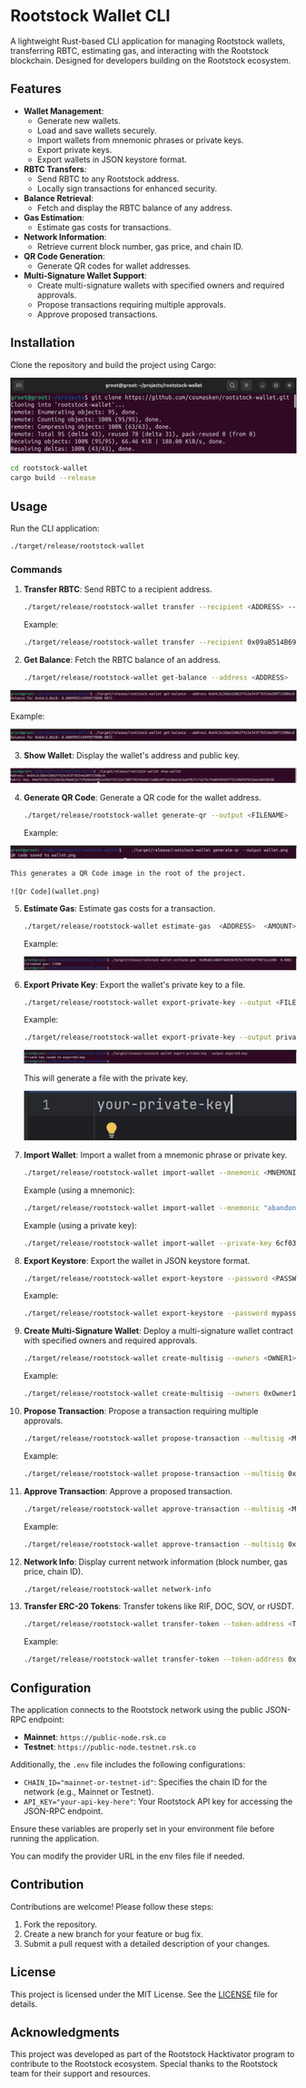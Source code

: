 # Rootstock Wallet CLI

A lightweight Rust-based CLI application for managing Rootstock wallets, transferring RBTC, estimating gas, and interacting with the Rootstock blockchain. Designed for developers building on the Rootstock ecosystem.

## Features

- **Wallet Management**:
  - Generate new wallets.
  - Load and save wallets securely.
  - Import wallets from mnemonic phrases or private keys.
  - Export private keys.
  - Export wallets in JSON keystore format.
- **RBTC Transfers**:
  - Send RBTC to any Rootstock address.
  - Locally sign transactions for enhanced security.
- **Balance Retrieval**:
  - Fetch and display the RBTC balance of any address.
- **Gas Estimation**:
  - Estimate gas costs for transactions.
- **Network Information**:
  - Retrieve current block number, gas price, and chain ID.
- **QR Code Generation**:
  - Generate QR codes for wallet addresses.
- **Multi-Signature Wallet Support**:
  - Create multi-signature wallets with specified owners and required approvals.
  - Propose transactions requiring multiple approvals.
  - Approve proposed transactions.

## Installation

Clone the repository and build the project using Cargo:

[//]: # (add screenshot of clone command)
![Installation](screenshots/clone.png)


```bash
cd rootstock-wallet
cargo build --release
```

## Usage

Run the CLI application:

```bash
./target/release/rootstock-wallet
```

### Commands

1. **Transfer RBTC**:
   Send RBTC to a recipient address.

   ```bash
   ./target/release/rootstock-wallet transfer --recipient <ADDRESS> --amount <AMOUNT>
   ```

   Example:

   ```bash
   ./target/release/rootstock-wallet transfer --recipient 0x09aB514B6974601967E7b379478EFf4073cceD06 --amount 0.0001
   ```

2. **Get Balance**:
   Fetch the RBTC balance of an address.

   ```bash
   ./target/release/rootstock-wallet get-balance --address <ADDRESS>
   ```

![Get Balance](screenshots/get-balance.png)

   Example:

![Get Balance](screenshots/get-balance.png)

3. **Show Wallet**:
   Display the wallet's address and public key.

![Show Wallet](screenshots/show-wallet.png)

4. **Generate QR Code**:
   Generate a QR code for the wallet address.

   ```bash
   ./target/release/rootstock-wallet generate-qr --output <FILENAME>
   ```

   Example:

![Installation](screenshots/generate-qr.png)

    This generates a QR Code image in the root of the project.
    
    ![Qr Code](wallet.png)

5. **Estimate Gas**:
   Estimate gas costs for a transaction.

   ```bash
   ./target/release/rootstock-wallet estimate-gas  <ADDRESS>  <AMOUNT>
   ```
   Example:

    ![Estimate Gas](screenshots/estimate-gas.png)



6. **Export Private Key**:
   Export the wallet's private key to a file.

   ```bash
   ./target/release/rootstock-wallet export-private-key --output <FILENAME>
   ```

   Example:

   ```bash
   ./target/release/rootstock-wallet export-private-key --output private.key
   ```
    ![Exported Key](screenshots/exported.png)

    This will generate a file with the private key.

    ![Exported Privte Key](screenshots/exported-private-key.png)

7. **Import Wallet**:
   Import a wallet from a mnemonic phrase or private key.

   ```bash
   ./target/release/rootstock-wallet import-wallet --mnemonic <MNEMONIC> --private-key <PRIVATE_KEY>
   ```

   Example (using a mnemonic):

   ```bash
   ./target/release/rootstock-wallet import-wallet --mnemonic "abandon abandon abandon abandon abandon abandon abandon abandon abandon abandon abandon about"
   ```

   Example (using a private key):

   ```bash
   ./target/release/rootstock-wallet import-wallet --private-key 6cf034d3239788ab09169dac88edc3466c5b16b30c49674505190fa4c6d872fb
   ```

8. **Export Keystore**:
   Export the wallet in JSON keystore format.

   ```bash
   ./target/release/rootstock-wallet export-keystore --password <PASSWORD> --output <FILENAME>
   ```

   Example:

   ```bash
   ./target/release/rootstock-wallet export-keystore --password mypassword --output keystore.json
   ```

9. **Create Multi-Signature Wallet**:
   Deploy a multi-signature wallet contract with specified owners and required approvals.

   ```bash
   ./target/release/rootstock-wallet create-multisig --owners <OWNER1> <OWNER2> ... --required <NUMBER>
   ```

   Example:

   ```bash
   ./target/release/rootstock-wallet create-multisig --owners 0xOwner1 0xOwner2 0xOwner3 --required 2
   ```

10. **Propose Transaction**:
    Propose a transaction requiring multiple approvals.

    ```bash
    ./target/release/rootstock-wallet propose-transaction --multisig <MULTISIG_ADDRESS> --to <RECIPIENT> --value <AMOUNT> --data <DATA>
    ```

    Example:

    ```bash
    ./target/release/rootstock-wallet propose-transaction --multisig 0xMultisigAddress --to 0xRecipientAddress --value 0.1 --data 0x
    ```

11. **Approve Transaction**:
    Approve a proposed transaction.

    ```bash
    ./target/release/rootstock-wallet approve-transaction --multisig <MULTISIG_ADDRESS> --tx-id <TRANSACTION_ID>
    ```

    Example:

    ```bash
    ./target/release/rootstock-wallet approve-transaction --multisig 0xMultisigAddress --tx-id 1
    ```

12. **Network Info**:
    Display current network information (block number, gas price, chain ID).

    ```bash
    ./target/release/rootstock-wallet network-info
    ```
13. **Transfer ERC-20 Tokens**:
    Transfer tokens like RIF, DOC, SOV, or rUSDT.

    ```bash
    ./target/release/rootstock-wallet transfer-token --token-address <TOKEN_ADDRESS> --recipient <RECIPIENT_ADDRESS> --amount <AMOUNT>
    ```

    Example:

    ```bash
    ./target/release/rootstock-wallet transfer-token --token-address 0xTokenContractAddress --recipient 0xRecipientAddress --amount 10
    ```

## Configuration

The application connects to the Rootstock network using the public JSON-RPC endpoint:

- **Mainnet**: `https://public-node.rsk.co`
- **Testnet**: `https://public-node.testnet.rsk.co`

Additionally, the `.env` file includes the following configurations:

- `CHAIN_ID="mainnet-or-testnet-id"`: Specifies the chain ID for the network (e.g., Mainnet or Testnet).
- `API_KEY="your-api-key-here"`: Your Rootstock API key for accessing the JSON-RPC endpoint.

Ensure these variables are properly set in your environment file before running the application.

You can modify the provider URL in the env files file if needed.

## Contribution

Contributions are welcome! Please follow these steps:

1. Fork the repository.
2. Create a new branch for your feature or bug fix.
3. Submit a pull request with a detailed description of your changes.

## License

This project is licensed under the MIT License. See the [LICENSE](LICENSE) file for details.

## Acknowledgments

This project was developed as part of the Rootstock Hacktivator program to contribute to the Rootstock ecosystem. Special thanks to the Rootstock team for their support and resources.